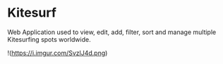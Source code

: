 # Kitesurf

Web Application used to view, edit, add, filter, sort and manage multiple Kitesurfing spots worldwide.

!(https://i.imgur.com/SvzlJ4d.png)
